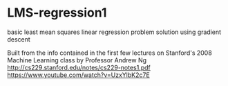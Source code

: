 # LMS-regression1
basic least mean squares linear regression problem solution using gradient descent


Built from the info contained in the first few lectures on Stanford's 2008 Machine Learning class by Professor Andrew Ng
http://cs229.stanford.edu/notes/cs229-notes1.pdf
https://www.youtube.com/watch?v=UzxYlbK2c7E
